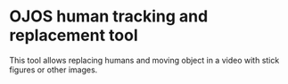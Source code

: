 # OJOS human tracking and replacement tool
This tool allows replacing humans and moving object in a video with stick figures or other images.

